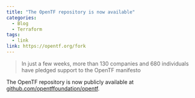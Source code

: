 ```yaml
---
title: "The OpenTF repository is now available"
categories:
  - Blog
  - Terraform
tags:
  - link
link: https://opentf.org/fork
---
```

> In just a few weeks, more than 130 companies and 680 individuals have pledged support to the OpenTF manifesto

The OpenTF repository is now publicly available at [github.com/opentffoundation/opentf](https://github.com/opentffoundation/opentf).
